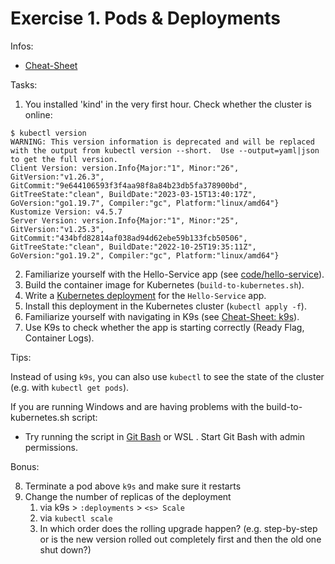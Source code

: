 # Exercise 1. Pods & Deployments

Infos:

- [Cheat-Sheet](cheat-sheet.md)

Tasks:

1. You installed 'kind' in the very first hour. Check whether the cluster is online: 

```shell
$ kubectl version     
WARNING: This version information is deprecated and will be replaced with the output from kubectl version --short.  Use --output=yaml|json to get the full version.
Client Version: version.Info{Major:"1", Minor:"26", GitVersion:"v1.26.3", GitCommit:"9e644106593f3f4aa98f8a84b23db5fa378900bd", GitTreeState:"clean", BuildDate:"2023-03-15T13:40:17Z", GoVersion:"go1.19.7", Compiler:"gc", Platform:"linux/amd64"}
Kustomize Version: v4.5.7
Server Version: version.Info{Major:"1", Minor:"25", GitVersion:"v1.25.3", GitCommit:"434bfd82814af038ad94d62ebe59b133fcb50506", GitTreeState:"clean", BuildDate:"2022-10-25T19:35:11Z", GoVersion:"go1.19.2", Compiler:"gc", Platform:"linux/amd64"}
```

2. Familiarize yourself with the Hello-Service app (see [code/hello-service](code/hello-service)).
3. Build the container image for Kubernetes (`build-to-kubernetes.sh`).
4. Write a
   [Kubernetes deployment](https://kubernetes.io/docs/concepts/workloads/controllers/deployment/#creating-a-deployment)
   for the `Hello-Service` app.
5. Install this deployment in the Kubernetes cluster (`kubectl apply -f`).
6. Familiarize yourself with navigating in K9s (see [Cheat-Sheet: k9s](cheat-sheet.md#k9s)).
7. Use K9s to check whether the app is starting correctly (Ready Flag, Container Logs).

Tips:

Instead of using `k9s`, you can also use `kubectl` to see the state of the cluster (e.g. with `kubectl get pods`).

If you are running Windows and are having problems with the build-to-kubernetes.sh script:
- Try running the script in [Git Bash](https://gitforwindows.org/) or WSL
. Start Git Bash with admin permissions.

Bonus:

8. Terminate a pod above `k9s` and make sure it restarts
9. Change the number of replicas of the deployment
    1. via k9s > `:deployments` > `<s> Scale`
    2. via `kubectl scale`
    3. In which order does the rolling upgrade happen? (e.g. step-by-step or is the new version rolled out completely first and then the old one shut down?)

